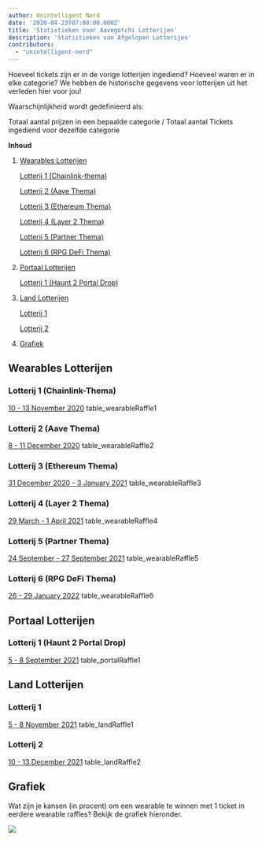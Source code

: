 ```yaml
---
author: Unintelligent Nerd
date: '2020-04-23T07:00:00.000Z'
title: 'Statistieken voor Aavegotchi Lotterijen'
description: 'Statistieken van Afgelopen Lotterijen'
contributors:
  - "unintelligent-nerd"
---
```


Hoeveel tickets zijn er in de vorige lotterijen ingediend? Hoeveel waren er in elke categorie? We hebben de historische gegevens voor lotterijen uit het verleden hier voor jou!

Waarschijnlijkheid wordt gedefinieerd als:

Totaal aantal prijzen in een bepaalde categorie / Totaal aantal Tickets ingediend voor dezelfde categorie

<div class="contentsBox">

**Inhoud**

<ol>
<li><a href=#wearable-raffles>Wearables Lotterijen</a></li>
<p><a href=#raffle-1--chainlink-theme->Lotterij 1 (Chainlink-thema)</a></p>
<p><a href=#raffle-2--aave-theme->Lotterij 2 (Aave Thema)</a></p>
<p><a href=#raffle-3--ethereum-theme->Lotterij 3 (Ethereum Thema)</a></p>
<p><a href=#raffle-4--layer-2-theme->Lotterij 4 (Layer 2 Thema)</a></p>
<p><a href=#raffle-5--partnerships-theme->Lotterij 5 (Partner Thema)</a></p>
<p><a href=#raffle-6--defi-rpg-theme->Lotterij 6 (RPG DeFi Thema)</a></p>
<li><a href=#portal-raffles>Portaal Lotterijen</a></li>
<p><a href=#raffle-1--haunt-2-portal-drop->Lotterij 1 (Haunt 2 Portal Drop)</a></p>
<li><a href=#land-raffles>Land Lotterijen</a></li>
<p><a href=#raffle-1>Lotterij 1</a></p>
<p><a href=#raffle-2>Lotterij 2</a></p>
<li><a href=#chart>Grafiek</a></li>
</ol>

</div>

## Wearables Lotterijen

### Lotterij 1 (Chainlink-Thema)
[10 - 13 November 2020](https://aavegotchi.medium.com/stake-ghst-make-frens-live-on-ethereum-mainnet-658bd507d67b) table_wearableRaffle1

### Lotterij 2 (Aave Thema)
[8 - 11 December 2020](https://aavegotchi.medium.com/aavesome-announcing-an-aave-themed-nft-raffle-details-prize-list-inside-2d95c0af92a0) table_wearableRaffle2

### Lotterij 3 (Ethereum Thema)
[31 December 2020 - 3 January 2021](https://aavegotchi.medium.com/release-the-aapes-aavegotchi-raffle-3-details-revealed-3d7af1feb7ad) table_wearableRaffle3

### Lotterij 4 (Layer 2 Thema)
[29 March - 1 April 2021](https://aavegotchi.medium.com/layer2-lfg-raffle-4-details-announced-29ee1a61e9f9) table_wearableRaffle4

### Lotterij 5 (Partner Thema)
[24 September - 27 September 2021](https://aavegotchi.medium.com/got-frens-raffle-5-exclusive-wearables-revealed-f8543b6ab225) table_wearableRaffle5

### Lotterij 6 (RPG DeFi Thema)
[26 - 29 January 2022](https://aavegotchi.medium.com/aavegotchi-defi-rpg-wearables-raffle-revealed-468632d055d8) table_wearableRaffle6

## Portaal Lotterijen

### Lotterij 1 (Haunt 2 Portal Drop)
[5 - 8 September 2021](https://aavegotchi.medium.com/120-days-of-gotchi-6fad19d5c82e) table_portalRaffle1

## Land Lotterijen

### Lotterij 1
[5 - 8 November 2021](https://aavegotchi.medium.com/first-gotchiverse-land-raffle-confirmed-for-novembers-first-weekend-2c1ac538e54e) table_landRaffle1

### Lotterij 2
[10 - 13 December 2021](https://aavegotchi.medium.com/second-gotchiverse-land-sale-confirmed-to-begin-december-2nd-8bc7b7dd9957) table_landRaffle2

## Grafiek

Wat zijn je kansen (in procent) om een wearable te winnen met 1 ticket in eerdere wearable raffles? Bekijk de grafiek hieronder.

<img src="/raffles-stats/raffle-stats-chart.png" />